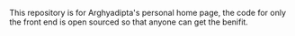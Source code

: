 This repository is for Arghyadipta's personal home page, the code for only the front end is open sourced so that anyone can get the benifit. 
